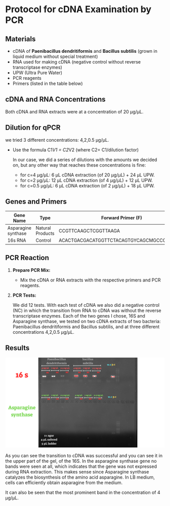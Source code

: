 # Protocol for cDNA Examination by PCR

## Materials
- cDNA of **Paenibacillus dendritiformis** and **Bacillus subtilis** (grown in liquid medium without special treatment)
- RNA used for making cDNA (negative control without reverse transcriptase enzymes)
- UPW (Ultra Pure Water)
- PCR reagents
- Primers (listed in the table below)

## cDNA and RNA Concentrations
Both cDNA and RNA extracts were at a concentration of 20 µg/µL.

## Dilution for qPCR
we tried 3 different concentrations: 4,2,0.5 µg/µL.
- Use the formula  C1*V1 = C2*V2 (where C2= C1/dilution factor)

  In our case, we did a series of dilutions with the amounts we decided on, but any other way that reaches these concentrations is fine:
  - for c=4 µg/µL: 6 µL cDNA extraction (of 20 µg/µL) + 24 µL UPW.
  - for c=2 µg/µL: 12 µL cDNA extraction (of 4 µg/µL) + 12 µL UPW.
  - for c=0.5 µg/µL: 6 µL cDNA extraction (of 2 µg/µL) + 18 µL UPW.

  

## Genes and Primers

| Gene Name           | Type             | Forward Primer (F)        | Reverse Primer (R)          |
|---------------------|------------------|---------------------------|-----------------------------|
| Asparagine synthase | Natural Products | CCGTTCAAGCTCGGTTAAGA       | GAGGCTTGTTGTTGGCTTTC         |
| 16s RNA             | Control          | ACACTGACGACATGGTTCTACAGTGYCAGCMGCCGCGGTAA       | TACGGTAGCAGAGACTTGGTCTCCGYCAATTYMTTTRAGTTT-        |


## PCR Reaction
1. **Prepare PCR Mix:**
   - Mix the cDNA or RNA extracts with the respective primers and PCR reagents.

2. **PCR Tests:**

   We did 12 tests. With each test of cDNA we also did a negative control (NC) in which the transition from RNA to cDNA was without the reverse transcriptase enzymes. Each of the two genes I chose, 16S and Asparagine synthase, we tested on two cDNA extracts of two bacteria: Paenibacillus dendritiformis and Bacillus subtilis, and at three different concentrations 4,2,0.5 µg/µL.
## Results
![results](../images/cdna%20validation.png)

As you can see the transition to cDNA was successful and you can see it in the upper part of the gel, of the 16S. In the asparagine synthase gene no bands were seen at all, which indicates that the gene was not expressed during RNA extraction. This makes sense since Asparagine synthase catalyzes the biosynthesis of the amino acid asparagine. In LB medium, cells can efficiently obtain asparagine from the medium.

It can also be seen that the most prominent band in the concentration of 4  µg/µL.
